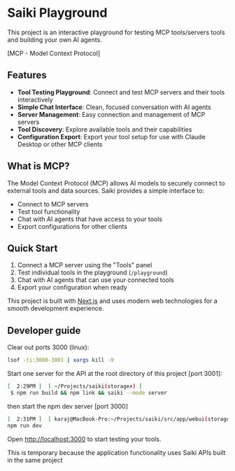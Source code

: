 # Saiki Playground

This project is an interactive playground for testing MCP tools/servers tools and building your own AI agents.

[MCP - Model Context Protocol]

## Features

- **Tool Testing Playground**: Connect and test MCP servers and their tools interactively
- **Simple Chat Interface**: Clean, focused conversation with AI agents
- **Server Management**: Easy connection and management of MCP servers
- **Tool Discovery**: Explore available tools and their capabilities
- **Configuration Export**: Export your tool setup for use with Claude Desktop or other MCP clients

## What is MCP?

The Model Context Protocol (MCP) allows AI models to securely connect to external tools and data sources. Saiki provides a simple interface to:

- Connect to MCP servers
- Test tool functionality
- Chat with AI agents that have access to your tools
- Export configurations for other clients

## Quick Start

1. Connect a MCP server using the "Tools" panel
2. Test individual tools in the playground (`/playground`)
3. Chat with AI agents that can use your connected tools
4. Export your configuration when ready

This project is built with [Next.js](https://nextjs.org) and uses modern web technologies for a smooth development experience.

## Developer guide

Clear out ports 3000 (linux):
```bash
lsof -ti:3000-3001 | xargs kill -9   
```

Start one server for the API at the root directory of this project [port 3001]:
```bash
[  2:29PM ]  [ ~/Projects/saiki(storage✗) ]
 $ npm run build && npm link && saiki --mode server
 ```

then start the npm dev server [port 3000]

```bash
[  2:31PM ]  [ karaj@MacBook-Pro:~/Projects/saiki/src/app/webui(storage✗) ]
npm run dev
```

Open [http://localhost:3000](http://localhost:3000) to start testing your tools.

This is temporary because the application functionality uses Saiki APIs built in the same project
